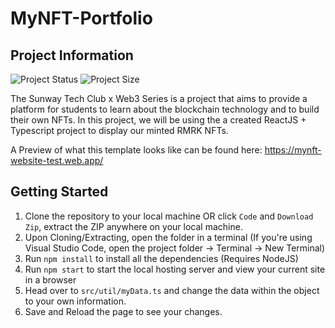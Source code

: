 # MyNFT-Portfolio

## Project Information
![Project Status](https://img.shields.io/badge/Project%20Status-Completed-green?style=for-the-badge&logo=github)
![Project Size](https://img.shields.io/github/repo-size/JAhimaz/MyNFT-Portfolio?style=for-the-badge&logo=github)

The Sunway Tech Club x Web3 Series is a project that aims to provide a platform for students to learn about the blockchain technology and to build their own NFTs. In this project, we will be using the a created ReactJS + Typescript project to display our minted RMRK NFTs.

A Preview of what this template looks like can be found here:
https://mynft-website-test.web.app/

## Getting Started

1. Clone the repository to your local machine OR click `Code` and `Download Zip`, extract the ZIP anywhere on your local machine.
2. Upon Cloning/Extracting, open the folder in a terminal (If you're using Visual Studio Code, open the project folder -> Terminal -> New Terminal)
3. Run `npm install` to install all the dependencies (Requires NodeJS)
4. Run `npm start` to start the local hosting server and view your current site in a browser
5. Head over to `src/util/myData.ts` and change the data within the object to your own information.
6. Save and Reload the page to see your changes.